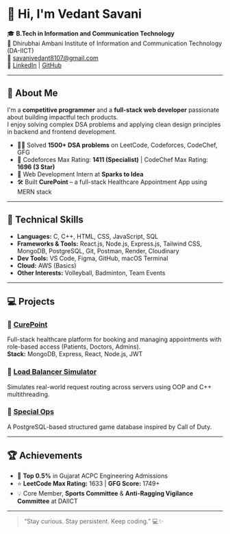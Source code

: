 # 👋 Hi, I'm Vedant Savani

🎓 **B.Tech in Information and Communication Technology**  
📍 Dhirubhai Ambani Institute of Information and Communication Technology (DA-IICT)  
📧 [savanivedant8107@gmail.com](mailto:savanivedant8107@gmail.com)  
🔗 [LinkedIn](https://www.linkedin.com/in/vedant-savani-63242826a/) | [GitHub](https://github.com/Savani-Vedant)

---

## 🚀 About Me

I'm a **competitive programmer** and a **full-stack web developer** passionate about building impactful tech products.  
I enjoy solving complex DSA problems and applying clean design principles in backend and frontend development.

- 👨‍💻 Solved **1500+ DSA problems** on LeetCode, Codeforces, CodeChef, GFG
- 🔧 Codeforces Max Rating: **1411 (Specialist)** | CodeChef Max Rating: **1696 (3 Star)**
- 💼 Web Development Intern at **Sparks to Idea**
- 🛠️ Built **CurePoint** – a full-stack Healthcare Appointment App using MERN stack

---

## 🧠 Technical Skills

- **Languages:** C, C++, HTML, CSS, JavaScript, SQL
- **Frameworks & Tools:** React.js, Node.js, Express.js, Tailwind CSS, MongoDB, PostgreSQL, Git, Postman, Render, Cloudinary
- **Dev Tools:** VS Code, Figma, GitHub, macOS Terminal
- **Cloud:** AWS (Basics)
- **Other Interests:** Volleyball, Badminton, Team Events

---

## 💻 Projects

### 🔹 [CurePoint](https://github.com/Savani-Vedant)  
Full-stack healthcare platform for booking and managing appointments with role-based access (Patients, Doctors, Admins).  
**Stack:** MongoDB, Express, React, Node.js, JWT

### 🔹 [Load Balancer Simulator](https://github.com/Savani-Vedant/Load-Balancer-Simulator)  
Simulates real-world request routing across servers using OOP and C++ multithreading.

### 🔹 [Special Ops](https://github.com/Savani-Vedant/Special-Ops)  
A PostgreSQL-based structured game database inspired by Call of Duty.

---

## 🏆 Achievements

- 🔢 **Top 0.5%** in Gujarat ACPC Engineering Admissions
- ⭐ **LeetCode Max Rating:** 1633 | **GFG Score:** 1749+
- 💡 Core Member, **Sports Committee** & **Anti-Ragging Vigilance Committee** at DAIICT

---

> “Stay curious. Stay persistent. Keep coding.” 💻✨
